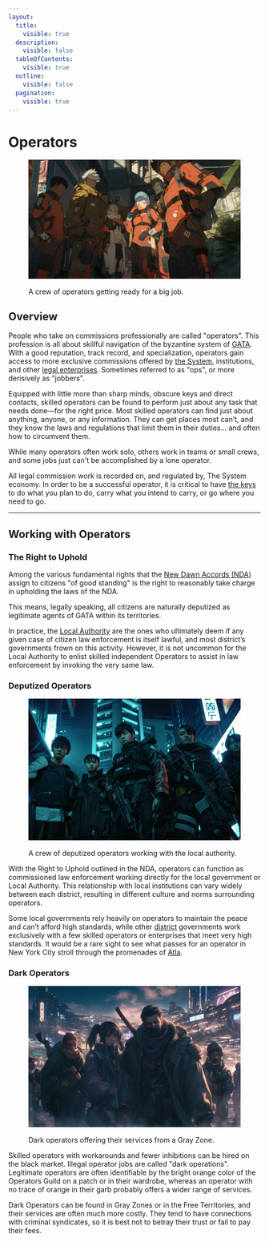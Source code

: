 ```yaml
---
layout:
  title:
    visible: true
  description:
    visible: false
  tableOfContents:
    visible: true
  outline:
    visible: false
  pagination:
    visible: true
---
```


# Operators

<figure><img src="../../../.gitbook/assets/operators.png" alt=""><figcaption><p>A crew of operators getting ready for a big job.</p></figcaption></figure>

## Overview

People who take on commissions professionally are called "operators". This profession is all about skillful navigation of the byzantine system of [GATA](../the-basics.md). With a good reputation, track record, and specialization, operators gain access to more exclusive commissions offered by [the System](../politics/the-system.md), institutions, and other [legal enterprises](./). Sometimes referred to as "ops", or more derisively as "jobbers".

Equipped with little more than sharp minds, obscure keys and direct contacts, skilled operators can be found to perform just about any task that needs done—for the right price. Most skilled operators can find just about anything, anyone, or any information. They can get places most can’t, and they know the laws and regulations that limit them in their duties... and often how to circumvent them.

While many operators often work solo, others work in teams or small crews, and some jobs just can't be accomplished by a lone operator.

All legal commission work is recorded on, and regulated by, The System economy. In order to be a successful operator, it is critical to have [the keys](../politics/keys.md) to do what you plan to do, carry what you intend to carry, or go where you need to go.

***

## Working with Operators

### The Right to Uphold

Among the various fundamental rights that the [New Dawn Accords (NDA)](../politics/new-dawn-accords.md) assign to citizens "of good standing" is the right to reasonably take charge in upholding the laws of the NDA.

This means, legally speaking, all citizens are naturally deputized as legitimate agents of GATA within its territories.

In practice, the [Local Authority](../law-and-order/local-authority.md) are the ones who ultimately deem if any given case of citizen law enforcement is itself lawful, and most district’s governments frown on this activity. However, it is not uncommon for the Local Authority to enlist skilled independent Operators to assist in law enforcement by invoking the very same law.

### **Deputized Operators**

<figure><img src="../../../.gitbook/assets/deputizedoperators.png" alt="" width="563"><figcaption><p>A crew of deputized operators working with the local authority.</p></figcaption></figure>

With the Right to Uphold outlined in the NDA, operators can function as commissioned law enforcement working directly for the local government or Local Authority. This relationship with local institutions can vary widely between each district, resulting in different culture and norms surrounding operators.

Some local governments rely heavily on operators to maintain the peace and can’t afford high standards, while other [district](../politics/districts.md) governments work exclusively with a few skilled operators or enterprises that meet very high standards. It would be a rare sight to see what passes for an operator in New York City stroll through the promenades of [Atla](../key-locations/atla.md).

### Dark Operators

<figure><img src="../../../.gitbook/assets/darkoperators-492.png" alt="" width="563"><figcaption><p>Dark operators offering their services from a Gray Zone.</p></figcaption></figure>

Skilled operators with workarounds and fewer inhibitions can be hired on the black market. Illegal operator jobs are called "dark operations". Legitimate operators are often identifiable by the bright orange color of the Operators Guild on a patch or in their wardrobe, whereas an operator with no trace of orange in their garb probably offers a wider range of services.

Dark Operators can be found in Gray Zones or in the Free Territories, and their services are often much more costly. They tend to have connections with criminal syndicates, so it is best not to betray their trust or fail to pay their fees.
